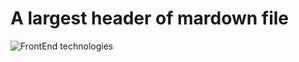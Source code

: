 # A largest header of mardown file

![FrontEnd technologies](https://s.dou.ua/img/announces/how-to-front-end-840.jpg)
